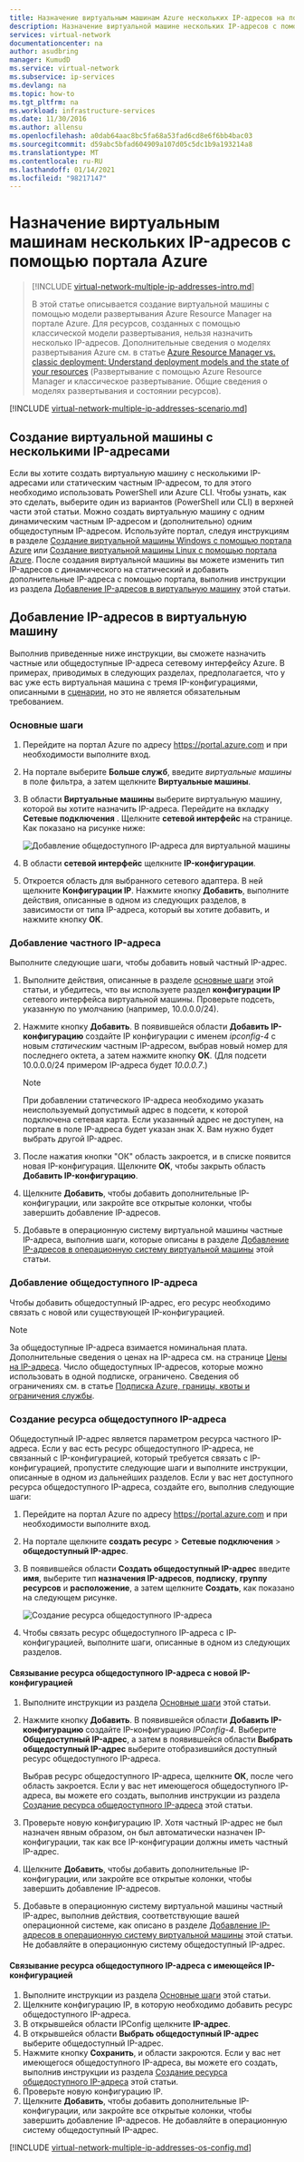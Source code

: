 ```yaml
---
title: Назначение виртуальным машинам Azure нескольких IP-адресов на портале | Документация Майкрософт
description: Назначение виртуальной машине нескольких IP-адресов с помощью портала Azure | Resource Manager
services: virtual-network
documentationcenter: na
author: asudbring
manager: KumudD
ms.service: virtual-network
ms.subservice: ip-services
ms.devlang: na
ms.topic: how-to
ms.tgt_pltfrm: na
ms.workload: infrastructure-services
ms.date: 11/30/2016
ms.author: allensu
ms.openlocfilehash: a0dab64aac8bc5fa68a53fad6cd8e6f6bb4bac03
ms.sourcegitcommit: d59abc5bfad604909a107d05c5dc1b9a193214a8
ms.translationtype: MT
ms.contentlocale: ru-RU
ms.lasthandoff: 01/14/2021
ms.locfileid: "98217147"
---
```

# <a name="assign-multiple-ip-addresses-to-virtual-machines-using-the-azure-portal"></a>Назначение виртуальным машинам нескольких IP-адресов с помощью портала Azure

> [!INCLUDE [virtual-network-multiple-ip-addresses-intro.md](../../includes/virtual-network-multiple-ip-addresses-intro.md)]
> 
> В этой статье описывается создание виртуальной машины с помощью модели развертывания Azure Resource Manager на портале Azure. Для ресурсов, созданных с помощью классической модели развертывания, нельзя назначить несколько IP-адресов. Дополнительные сведения о моделях развертывания Azure см. в статье [Azure Resource Manager vs. classic deployment: Understand deployment models and the state of your resources](../azure-resource-manager/management/deployment-models.md) (Развертывание с помощью Azure Resource Manager и классическое развертывание. Общие сведения о моделях развертывания и состоянии ресурсов).

[!INCLUDE [virtual-network-multiple-ip-addresses-scenario.md](../../includes/virtual-network-multiple-ip-addresses-scenario.md)]

## <a name="create-a-vm-with-multiple-ip-addresses"></a><a name = "create"></a>Создание виртуальной машины с несколькими IP-адресами

Если вы хотите создать виртуальную машину с несколькими IP-адресами или статическим частным IP-адресом, то для этого необходимо использовать PowerShell или Azure CLI. Чтобы узнать, как это сделать, выберите один из вариантов (PowerShell или CLI) в верхней части этой статьи. Можно создать виртуальную машину с одним динамическим частным IP-адресом и (дополнительно) одним общедоступным IP-адресом. Используйте портал, следуя инструкциям в разделе [Создание виртуальной машины Windows с помощью портала Azure](../virtual-machines/windows/quick-create-portal.md) или [Создание виртуальной машины Linux с помощью портала Azure](../virtual-machines/linux/quick-create-portal.md). После создания виртуальной машины вы можете изменить тип IP-адресов с динамического на статический и добавить дополнительные IP-адреса с помощью портала, выполнив инструкции из раздела [Добавление IP-адресов в виртуальную машину](#add) этой статьи.

## <a name="add-ip-addresses-to-a-vm"></a><a name="add"></a>Добавление IP-адресов в виртуальную машину

Выполнив приведенные ниже инструкции, вы сможете назначить частные или общедоступные IP-адреса сетевому интерфейсу Azure. В примерах, приводимых в следующих разделах, предполагается, что у вас уже есть виртуальная машина с тремя IP-конфигурациями, описанными в [сценарии](#scenario), но это не является обязательным требованием.

### <a name="core-steps"></a><a name="coreadd"></a>Основные шаги

1. Перейдите на портал Azure по адресу https://portal.azure.com и при необходимости выполните вход.
2. На портале выберите **Больше служб**, введите *виртуальные машины* в поле фильтра, а затем щелкните **Виртуальные машины**.
3. В области **Виртуальные машины** выберите виртуальную машину, которой вы хотите назначить IP-адреса. Перейдите на вкладку **Сетевые подключения** . Щелкните **сетевой интерфейс** на странице. Как показано на рисунке ниже: 


    ![Добавление общедоступного IP-адреса для виртуальной машины](./media/virtual-network-multiple-ip-addresses-portal/figure200319.png)
4. В области **сетевой интерфейс** щелкните **IP-конфигурации**.

5. Откроется область для выбранного сетевого адаптера. В ней щелкните **Конфигурации IP**. Нажмите кнопку **Добавить**, выполните действия, описанные в одном из следующих разделов, в зависимости от типа IP-адреса, который вы хотите добавить, и нажмите кнопку **ОК**. 

### <a name="add-a-private-ip-address"></a>Добавление частного IP-адреса

Выполните следующие шаги, чтобы добавить новый частный IP-адрес.

1. Выполните действия, описанные в разделе [основные шаги](#coreadd) этой статьи, и убедитесь, что вы используете раздел **конфигурации IP** сетевого интерфейса виртуальной машины.  Проверьте подсеть, указанную по умолчанию (например, 10.0.0.0/24).
2. Нажмите кнопку **Добавить**. В появившейся области **Добавить IP-конфигурацию** создайте IP конфигурации с именем *ipconfig-4* с новым *статическим* частным IP-адресом, выбрав новый номер для последнего октета, а затем нажмите кнопку **ОК**.  (Для подсети 10.0.0.0/24 примером IP-адреса будет *10.0.0.7*.)

    > [!NOTE]
    > При добавлении статического IP-адреса необходимо указать неиспользуемый допустимый адрес в подсети, к которой подключена сетевая карта. Если указанный адрес не доступен, на портале в поле IP-адреса будет указан знак X. Вам нужно будет выбрать другой IP-адрес.

3. После нажатия кнопки "ОК" область закроется, и в списке появится новая IP-конфигурация. Щелкните **ОК**, чтобы закрыть область **Добавить IP-конфигурацию**.
4. Щелкните **Добавить**, чтобы добавить дополнительные IP-конфигурации, или закройте все открытые колонки, чтобы завершить добавление IP-адресов.
5. Добавьте в операционную систему виртуальной машины частные IP-адреса, выполнив шаги, которые описаны в разделе [Добавление IP-адресов в операционную систему виртуальной машины](#os-config) этой статьи.

### <a name="add-a-public-ip-address"></a>Добавление общедоступного IP-адреса

Чтобы добавить общедоступный IP-адрес, его ресурс необходимо связать с новой или существующей IP-конфигурацией.

> [!NOTE]
> За общедоступные IP-адреса взимается номинальная плата. Дополнительные сведения о ценах на IP-адреса см. на странице [Цены на IP-адреса](https://azure.microsoft.com/pricing/details/ip-addresses). Число общедоступных IP-адресов, которые можно использовать в одной подписке, ограничено. Сведения об ограничениях см. в статье [Подписка Azure, границы, квоты и ограничения службы](../azure-resource-manager/management/azure-subscription-service-limits.md#networking-limits).
> 

### <a name="create-a-public-ip-address-resource"></a><a name="create-public-ip"></a>Создание ресурса общедоступного IP-адреса

Общедоступный IP-адрес является параметром ресурса частного IP-адреса. Если у вас есть ресурс общедоступного IP-адреса, не связанный с IP-конфигурацией, который требуется связать с IP-конфигурацией, пропустите следующие шаги и выполните инструкции, описанные в одном из дальнейших разделов. Если у вас нет доступного ресурса общедоступного IP-адреса, создайте его, выполнив следующие шаги:

1. Перейдите на портал Azure по адресу https://portal.azure.com и при необходимости выполните вход.
3. На портале щелкните **создать ресурс**  >  **Сетевые подключения**  >  **общедоступный IP-адрес**.
4. В появившейся области **Создать общедоступный IP-адрес** введите **имя**, выберите тип **назначения IP-адресов**, **подписку**, **группу ресурсов** и **расположение**, а затем щелкните **Создать**, как показано на следующем рисунке.

    ![Создание ресурса общедоступного IP-адреса](./media/virtual-network-multiple-ip-addresses-portal/figure5.png)

5. Чтобы связать ресурс общедоступного IP-адреса с IP-конфигурацией, выполните шаги, описанные в одном из следующих разделов.

#### <a name="associate-the-public-ip-address-resource-to-a-new-ip-configuration"></a>Связывание ресурса общедоступного IP-адреса с новой IP-конфигурацией

1. Выполните инструкции из раздела [Основные шаги](#coreadd) этой статьи.
2. Нажмите кнопку **Добавить**. В появившейся области **Добавить IP-конфигурацию** создайте IP-конфигурацию *IPConfig-4*. Выберите **Общедоступный IP-адрес**, а затем в появившейся области **Выбрать общедоступный IP-адрес** выберите отобразившийся доступный ресурс общедоступного IP-адреса.

    Выбрав ресурс общедоступного IP-адреса, щелкните **OК**, после чего область закроется. Если у вас нет имеющегося общедоступного IP-адреса, вы можете его создать, выполнив инструкции из раздела [Создание ресурса общедоступного IP-адреса](#create-public-ip) этой статьи. 

3. Проверьте новую конфигурацию IP. Хотя частный IP-адрес не был назначен явным образом, он был автоматически назначен IP-конфигурации, так как все IP-конфигурации должны иметь частный IP-адрес.
4. Щелкните **Добавить**, чтобы добавить дополнительные IP-конфигурации, или закройте все открытые колонки, чтобы завершить добавление IP-адресов.
5. Добавьте в операционную систему виртуальной машины частный IP-адрес, выполнив действия, соответствующие вашей операционной системе, как описано в разделе [Добавление IP-адресов в операционную систему виртуальной машины](#os-config) этой статьи. Не добавляйте в операционную систему общедоступный IP-адрес.

#### <a name="associate-the-public-ip-address-resource-to-an-existing-ip-configuration"></a>Связывание ресурса общедоступного IP-адреса с имеющейся IP-конфигурацией

1. Выполните инструкции из раздела [Основные шаги](#coreadd) этой статьи.
2. Щелкните конфигурацию IP, в которую необходимо добавить ресурс общедоступного IP-адреса.
3. В открывшейся области IPConfig щелкните **IP-адрес**.
4. В открывшейся области **Выбрать общедоступный IP-адрес** выберите общедоступный IP-адрес.
5. Нажмите кнопку **Сохранить**, и области закроются. Если у вас нет имеющегося общедоступного IP-адреса, вы можете его создать, выполнив инструкции из раздела [Создание ресурса общедоступного IP-адреса](#create-public-ip) этой статьи.
3. Проверьте новую конфигурацию IP.
4. Щелкните **Добавить**, чтобы добавить дополнительные IP-конфигурации, или закройте все открытые колонки, чтобы завершить добавление IP-адресов. Не добавляйте в операционную систему общедоступный IP-адрес.


[!INCLUDE [virtual-network-multiple-ip-addresses-os-config.md](../../includes/virtual-network-multiple-ip-addresses-os-config.md)]
